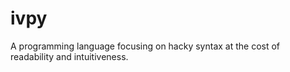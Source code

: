 # ivpy
A programming language focusing on hacky syntax at the cost of readability and intuitiveness.
